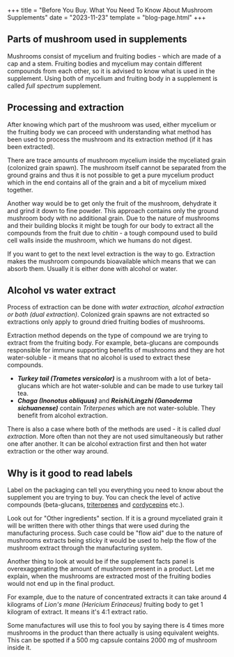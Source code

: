 +++
title = "Before You Buy. What You Need To Know About Mushroom Supplements"
date = "2023-11-23"
template = "blog-page.html"
+++


## Parts of mushroom used in supplements

Mushrooms consist of mycelium and fruiting bodies - which are made of a cap and a stem. Fruiting bodies and mycelium may contain different compounds from each other, so it is advised to know what is used in the supplement. Using both of mycelium and fruiting body in a supplement is called *full spectrum* supplement.

## Processing and extraction

After knowing which part of the mushroom was used, either mycelium or the fruiting body we can proceed with understanding what method has been used to process the mushroom and its extraction method (if it has been extracted).

There are trace amounts of mushroom mycelium inside the myceliated grain (colonized grain spawn). The mushroom itself cannot be separated from the ground grains and thus it is not possible to get a pure mycelium product which in the end contains all of the grain and a bit of mycelium mixed together.

Another way would be to get only the fruit of the mushroom, dehydrate it and grind it down to fine powder. This approach contains only the ground mushroom body with no additional grain. Due to the nature of mushrooms and their building blocks it might be tough for our body to extract all the compounds from the fruit due to *chitin* - a tough compound used to build cell walls inside the mushroom, which we humans do not digest.

If you want to get to the next level extraction is the way to go. Extraction makes the mushroom compounds bioavailable which means that we can absorb them. Usually it is either done with alcohol or water.

## Alcohol vs water extract

Process of extraction can be done with *water extraction, alcohol extraction or both (dual extraction)*. Colonized grain spawns are not extracted so extractions only apply to ground dried fruiting bodies of mushrooms. 

Extraction method depends on the type of compound we are trying to extract from the fruiting body. For example, beta-glucans are compounds responsible for immune supporting benefits of mushrooms and they are hot water-soluble - it means that no alcohol is used to extract these compounds. 

- ***Turkey tail (Trametes versicolor)*** is a mushroom with a lot of beta-glucans which are hot water-soluble and can be made to use turkey tail tea.
- ***Chaga (Inonotus obliquus)*** and ***Reishi/Lingzhi (Ganoderma sichuanense)*** contain *Triterpenes* which are not water-soluble. They benefit from alcohol extraction.

There is also a case where both of the methods are used - it is called *dual extraction*. More often than not they are not used simultaneously but rather one after another. It can be alcohol extraction first and then hot water extraction or the other way around.

## Why is it good to read labels

Label on the packaging can tell you everything you need to know about the supplement you are trying to buy. You can check the level of active compounds (beta-glucans, [triterpenes](https://en.wikipedia.org/wiki/Triterpene) and [cordycepins](https://en.wikipedia.org/wiki/Cordycepin) etc.).

Look out for "Other ingredients" section. If it is a ground myceliated grain it will be written there with other things that were used during the manufacturing process. Such case could be "flow aid" due to the nature of mushrooms extracts being sticky it would be used to help the flow of the mushroom extract through the manufacturing system.

Another thing to look at would be if the supplement facts panel is overexaggerating the amount of mushroom present in a product. Let me explain, when the mushrooms are extracted most of the fruiting bodies would not end up in the final product.

For example, due to the nature of concentrated extracts it can take around 4 kilograms of *Lion's mane (Hericium Erinaceus)* fruiting body to get 1 kilogram of extract. It means it's 4:1 extract ratio. 

Some manufactures will use this to fool you by saying there is 4 times more mushrooms in the product than there actually is using equivalent weights. This can be spotted if a 500 mg capsule contains 2000 mg of mushroom inside it.
